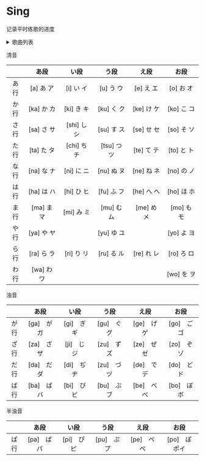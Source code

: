 # Sing

记录平时练歌的进度

<details>
<summary>歌曲列表</summary>
<ul style="list-style-type: none">
    <li><a href='./⛔打上花火[未完成].md'>⛔打上花火</a></li>
    <li><a href='./⛔虹のかけら[未完成].md'>⛔虹のかけら</a></li>
    <li><a href='./⛔前前前世[未完成].md'>⛔前前前世</a></li>
    <li><a href='./✅残響散歌.md'>✅残響散歌</a></li>
    <li><a href='./✅君をのせて.md'>✅君をのせて</a></li>
    <li><a href='./✅Butter-Fly.md'>✅Butter-Fly.md</a></li>
    <li><a href='./✅ギターと孤独と蒼い惑星.md'>✅ギターと孤独と蒼い惑星</a></li>
    <li><a href='./⭕光るなら.md'>⭕光るなら</a></li>
</ul>
</details>

清音

|     | あ段       | い段        | う段        | え段       | お段       |
|:---:|:--------:|:---------:|:---------:|:--------:|:--------:|
| あ行  | [a] あ ア  | [i] い イ   | [u] う ウ   | [e] え エ  | [o] お オ  |
| か行  | [ka] か カ | [ki] き キ  | [ku] く ク  | [ke] け ケ | [ko] こ コ |
| さ行  | [sa] さ サ | [shi] し シ | [su] す ス  | [se] せ セ | [so] そ ソ |
| た行  | [ta] た タ | [chi] ち チ | [tsu] つ ツ | [te] て テ | [to] と ト |
| な行  | [na] な ナ | [ni] に ニ  | [nu] ぬ ヌ  | [ne] ね ネ | [no] の ノ |
| は行  | [ha] は ハ | [hi] ひ ヒ  | [fu] ふ フ  | [he] へ へ | [ho] ほ ホ |
| ま行  | [ma] ま マ | [mi] み ミ  | [mu] む ム  | [me] め メ | [mo] も モ |
| や行  | [ya] や ヤ |           | [yu] ゆ ユ  |          | [yo] よ ヨ |
| ら行  | [ra] ら ラ | [ri] り リ  | [ru] る ル  | [re] れ レ | [ro] ろ ロ |
| わ行  | [wa] わ ワ |           |           |          | [wo] を ヲ |

浊音

|     | あ段       | い段       | う段       | え段       | お段       |
|:---:|:--------:|:--------:|:--------:|:--------:|:--------:|
| が行  | [ga]　が　ガ | [gi]　ぎ　ギ | [gu]　ぐ　グ | [ge]　げ　ゲ | [go]　ご　ゴ |
| ざ行  | [za]　ざ　ザ | [ji]　じ　ジ | [zu]　ず　ズ | [ze]　ぜ　ゼ | [zo]　ぞ　ゾ |
| だ行  | [da]　だ　ダ | [di]　ぢ　ヂ | [zu]　づ　ヅ | [de]　で　デ | [do]　ど　ド |
| ば行  | [ba]　ば　バ | [bi]　び　ビ | [bu]　ぶ　ブ | [be]　べ　べ | [bo]　ぼ　ボ |

半浊音

|     | あ段       | い段       | う段       | え段       | お段        |
|:---:|:--------:|:--------:|:--------:|:--------:|:---------:|
| ぱ行  | [pa]　ぱ　パ | [pi]　ぴ　ピ | [pu]　ぷ　プ | [pe]　ぺ　ぺ | [po]　ぽ　ポイ |
